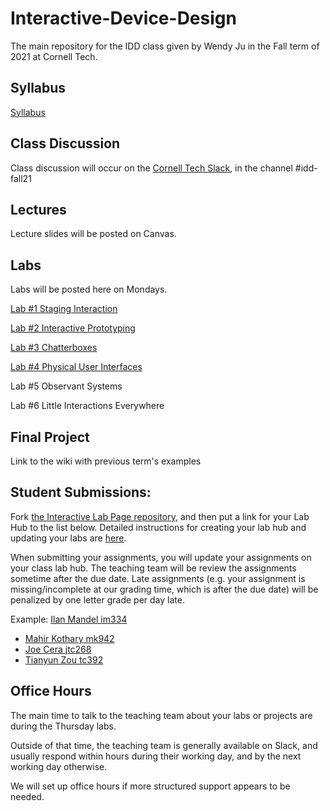 # Interactive-Device-Design
The main repository for the IDD class given by Wendy Ju in the Fall term of 2021 at Cornell Tech.

## Syllabus
[Syllabus](https://canvas.cornell.edu/courses/33420/assignments/syllabus) 

## Class Discussion
Class discussion will occur on the [Cornell Tech Slack](https://cornelltech.slack.com), in the channel #idd-fall21

## Lectures
Lecture slides will be posted on Canvas.


## Labs
Labs will be posted here on Mondays.

[Lab #1 Staging Interaction](https://github.com/FAR-Lab/Interactive-Lab-Hub/blob/Fall2021/Lab%201)

[Lab #2 Interactive Prototyping](https://github.com/FAR-Lab/Interactive-Lab-Hub/blob/Fall2021/Lab%202)

[Lab #3 Chatterboxes](https://github.com/FAR-Lab/Interactive-Lab-Hub/tree/Fall2021/Lab%203)

[Lab #4 Physical User Interfaces](https://github.com/FAR-Lab/Interactive-Lab-Hub/tree/Fall2021/Lab%204)

Lab #5 Observant Systems<!--[](https://github.com/FAR-Lab/Interactive-Lab-Hub/tree/Fall2021/Lab%205)-->

Lab #6 Little Interactions Everywhere<!--[](https://github.com/FAR-Lab/Interactive-Lab-Hub/tree/Fall2021/Lab%206)-->

## Final Project

Link to the wiki with previous term's examples











## Student Submissions:

Fork  [the Interactive Lab Page repository](https://github.com/FAR-Lab/Interactive-Lab-Hub), and then put a link for your Lab Hub to the list below. Detailed instructions for creating your lab hub and updating your labs are [here](https://github.com/FAR-Lab/Developing-and-Designing-Interactive-Devices/blob/2021Fall/readings/Submitting%20Labs.md).

When submitting your assignments, you will update your assignments on your class lab hub. The teaching team will be review the assignments sometime after the due date. Late assignments (e.g. your assignment is missing/incomplete at our grading time, which is after the due date) will be penalized by one letter grade per day late.



Example:  [Ilan Mandel im334](https://github.com/imandel/Interactive-Lab-Hub)


* [Mahir Kothary mk942](https://github.com/mahirk/Interactive-Lab-Hub)
* [Joe Cera jtc268](https://github.com/jtc268/Interactive-Lab-Hub)
* [Tianyun Zou tc392](https://github.com/TianyunZ/Interactive-Lab-Hub)





## Office Hours 

The main time to talk to the teaching team about your labs or projects are during the Thursday labs. 

Outside of that time, the teaching team is generally available on Slack, and usually respond within hours during their working day, and by the next working day otherwise. 

We will set up office hours if more structured support appears to be needed.
